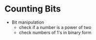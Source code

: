 # Counting Bits

- Bit manipulation
  - check if a number is a power of two
  - check numbers of 1's in binary form
